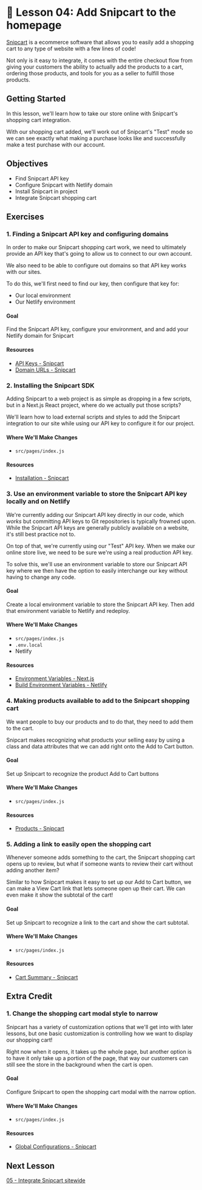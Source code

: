 # 📓 Lesson 04: Add Snipcart to the homepage

[Snipcart](https://snipcart.com/) is a ecommerce software that allows you to easily add a shopping cart to any type of website with a few lines of code!

Not only is it easy to integrate, it comes with the entire checkout flow from giving your customers the ability to actually add the products to a cart, ordering those products, and tools for you as a seller to fulfill those products.

## Getting Started

In this lesson, we'll learn how to take our store online with Snipcart's shopping cart integration.

With our shopping cart added, we'll work out of Snipcart's "Test" mode so we can see exactly what making a purchase looks like and successfully make a test purchase with our account.

## Objectives
* Find Snipcart API key
* Configure Snipcart with Netlify domain
* Install Snipcart in project
* Integrate Snipcart shopping cart

## Exercises

### 1. Finding a Snipcart API key and configuring domains

In order to make our Snipcart shopping cart work, we need to ultimately provide an API key that's going to allow us to connect to our own account.

We also need to be able to configure out domains so that API key works with our sites.

To do this, we'll first need to find our key, then configure that key for:
* Our local environment
* Our Netlify environment

#### Goal

Find the Snipcart API key, configure your environment, and and add your Netlify domain for Snipcart

#### Resources
* [API Keys - Snipcart](https://docs.snipcart.com/v3/dashboard/account-configuration#3-api-keys)
* [Domain URLs - Snipcart](https://docs.snipcart.com/v3/dashboard/store-configuration#5-domains--urls)

### 2. Installing the Snipcart SDK

Adding Snipcart to a web project is as simple as dropping in a few scripts, but in a Next.js React project, where do we actually put those scripts?

We'll learn how to load external scripts and styles to add the Snipcart integration to our site while using our API key to configure it for our project.

#### Where We'll Make Changes
* `src/pages/index.js`

#### Resources
* [Installation - Snipcart](https://docs.snipcart.com/v3/setup/installation)

### 3. Use an environment variable to store the Snipcart API key locally and on Netlify

We're currently adding our Snipcart API key directly in our code, which _works_ but committing API keys to Git repositories is typically frowned upon. While the Snipcart API keys are generally publicly available on a website, it's still best practice not to.

On top of that, we're currently using our "Test" API key. When we make our online store live, we need to be sure we're using a real production API key.

To solve this, we'll use an environment variable to store our Snipcart API key where we then have the option to easily interchange our key without having to change any code.

#### Goal

Create a local environment variable to store the Snipcart API key. Then add that environment variable to Netlify and redeploy.

#### Where We'll Make Changes
* `src/pages/index.js`
* `.env.local`
* Netlify

#### Resources
* [Environment Variables - Next.js](https://nextjs.org/docs/basic-features/environment-variables)
* [Build Environment Variables - Netlify](https://docs.netlify.com/configure-builds/environment-variables/)

### 4. Making products available to add to the Snipcart shopping cart

We want people to buy our products and to do that, they need to add them to the cart.

Snipcart makes recognizing what products your selling easy by using a class and data attributes that we can add right onto the Add to Cart button.

#### Goal

Set up Snipcart to recognize the product Add to Cart buttons

#### Where We'll Make Changes
* `src/pages/index.js`

#### Resources
* [Products - Snipcart](https://docs.snipcart.com/v3/setup/products)

### 5. Adding a link to easily open the shopping cart

Whenever someone adds something to the cart, the Snipcart shopping cart opens up to review, but what if someone wants to review their cart without adding another item?

Similar to how Snipcart makes it easy to set up our Add to Cart button, we can make a View Cart link that lets someone open up their cart. We can even make it show the subtotal of the cart!

#### Goal

Set up Snipcart to recognize a link to the cart and show the cart subtotal.

#### Where We'll Make Changes
* `src/pages/index.js`

#### Resources
* [Cart Summary - Snipcart](https://docs.snipcart.com/v3/setup/cart-summary)

## Extra Credit

### 1. Change the shopping cart modal style to narrow

Snipcart has a variety of customization options that we'll get into with later lessons, but one basic customization is controlling how we want to display our shopping cart!

Right now when it opens, it takes up the whole page, but another option is to have it only take up a portion of the page, that way our customers can still see the store in the background when the cart is open.

#### Goal

Configure Snipcart to open the shopping cart modal with the narrow option.

#### Where We'll Make Changes
* `src/pages/index.js`

#### Resources
* [Global Configurations - Snipcart](https://docs.snipcart.com/v3/setup/installation#global-configurations)

## Next Lesson

[05 - Integrate Snipcart sitewide](https://github.com/colbyfayock/hyper-bros-trading-workshop/blob/main/lessons/05%20-%20Integrate%20Snipcart%20sitewide.md)
